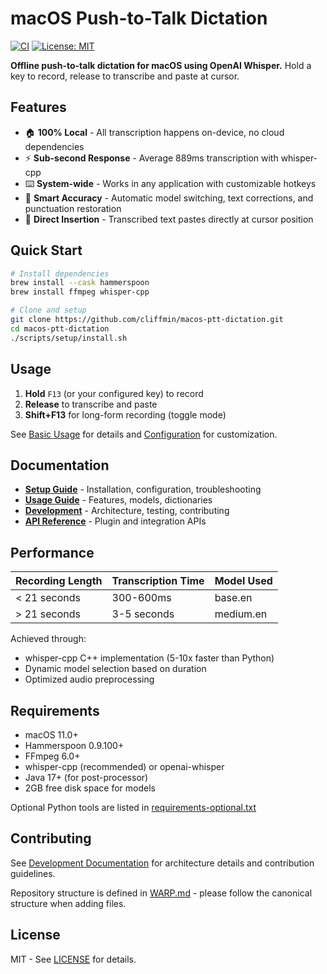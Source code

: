 # macOS Push-to-Talk Dictation

[![CI](https://github.com/cliffmin/macos-ptt-dictation/actions/workflows/ci.yml/badge.svg)](https://github.com/cliffmin/macos-ptt-dictation/actions/workflows/ci.yml) 
[![License: MIT](https://img.shields.io/badge/License-MIT-yellow.svg)](LICENSE)

**Offline push-to-talk dictation for macOS using OpenAI Whisper.** Hold a key to record, release to transcribe and paste at cursor.

## Features

- 🏠 **100% Local** - All transcription happens on-device, no cloud dependencies
- ⚡ **Sub-second Response** - Average 889ms transcription with whisper-cpp
- ⌨️ **System-wide** - Works in any application with customizable hotkeys
- 🎯 **Smart Accuracy** - Automatic model switching, text corrections, and punctuation restoration
- 📝 **Direct Insertion** - Transcribed text pastes directly at cursor position

## Quick Start

```bash
# Install dependencies
brew install --cask hammerspoon
brew install ffmpeg whisper-cpp

# Clone and setup
git clone https://github.com/cliffmin/macos-ptt-dictation.git
cd macos-ptt-dictation
./scripts/setup/install.sh
```

## Usage

1. **Hold** `F13` (or your configured key) to record
2. **Release** to transcribe and paste
3. **Shift+F13** for long-form recording (toggle mode)

See [Basic Usage](docs/usage/basic-usage.md) for details and [Configuration](docs/setup/configuration.md) for customization.

## Documentation

- **[Setup Guide](docs/setup/)** - Installation, configuration, troubleshooting
- **[Usage Guide](docs/usage/)** - Features, models, dictionaries
- **[Development](docs/development/)** - Architecture, testing, contributing
- **[API Reference](docs/api/)** - Plugin and integration APIs

## Performance

| Recording Length | Transcription Time | Model Used |
|-----------------|-------------------|------------|
| < 21 seconds    | 300-600ms         | base.en    |
| > 21 seconds    | 3-5 seconds       | medium.en  |

Achieved through:
- whisper-cpp C++ implementation (5-10x faster than Python)
- Dynamic model selection based on duration
- Optimized audio preprocessing

## Requirements

- macOS 11.0+
- Hammerspoon 0.9.100+
- FFmpeg 6.0+
- whisper-cpp (recommended) or openai-whisper
- Java 17+ (for post-processor)
- 2GB free disk space for models

Optional Python tools are listed in [requirements-optional.txt](requirements-optional.txt)

## Contributing

See [Development Documentation](docs/development/) for architecture details and contribution guidelines.

Repository structure is defined in [WARP.md](WARP.md) - please follow the canonical structure when adding files.

## License

MIT - See [LICENSE](LICENSE) for details.